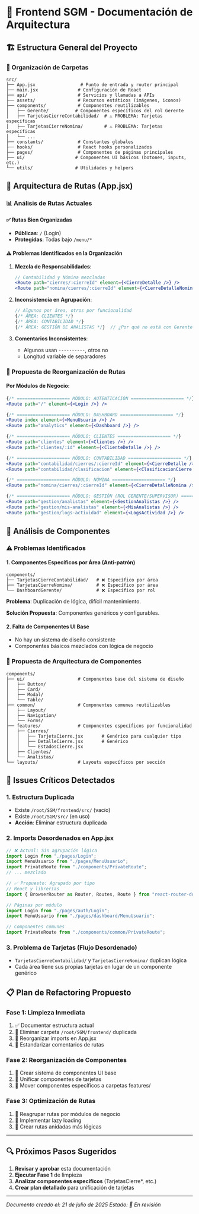 # 📱 Frontend SGM - Documentación de Arquitectura

## 🏗️ Estructura General del Proyecto

### 📂 Organización de Carpetas
```
src/
├── App.jsx                 # Punto de entrada y router principal
├── main.jsx               # Configuración de React
├── api/                   # Servicios y llamadas a APIs
├── assets/                # Recursos estáticos (imágenes, iconos)
├── components/            # Componentes reutilizables
│   ├── Gerente/          # Componentes específicos del rol Gerente
│   ├── TarjetasCierreContabilidad/  # ⚠️ PROBLEMA: Tarjetas específicas
│   ├── TarjetasCierreNomina/        # ⚠️ PROBLEMA: Tarjetas específicas
│   └── ...
├── constants/             # Constantes globales
├── hooks/                 # React hooks personalizados
├── pages/                 # Componentes de páginas principales
├── ui/                   # Componentes UI básicos (botones, inputs, etc.)
└── utils/                # Utilidades y helpers

```

## 🎯 Arquitectura de Rutas (App.jsx)

### 📊 Análisis de Rutas Actuales

#### ✅ Rutas Bien Organizadas
- **Públicas**: `/` (Login)
- **Protegidas**: Todas bajo `/menu/*`

#### ⚠️ Problemas Identificados en la Organización

1. **Mezcla de Responsabilidades**:
   ```jsx
   // Contabilidad y Nómina mezcladas
   <Route path="cierres/:cierreId" element={<CierreDetalle />} />
   <Route path="nomina/cierres/:cierreId" element={<CierreDetalleNomina />} />
   ```

2. **Inconsistencia en Agrupación**:
   ```jsx
   // Algunos por área, otros por funcionalidad
   {/* ÁREA: CLIENTES */}
   {/* ÁREA: CONTABILIDAD */}
   {/* ÁREA: GESTIÓN DE ANALISTAS */}  // ¿Por qué no está con Gerente?
   ```

3. **Comentarios Inconsistentes**:
   - Algunos usan `----------`, otros no
   - Longitud variable de separadores

### 🔄 Propuesta de Reorganización de Rutas

#### Por Módulos de Negocio:
```jsx
{/* ==================== MÓDULO: AUTENTICACIÓN ==================== */}
<Route path="/" element={<Login />} />

{/* ==================== MÓDULO: DASHBOARD ==================== */}
<Route index element={<MenuUsuario />} />
<Route path="analytics" element={<Dashboard />} />

{/* ==================== MÓDULO: CLIENTES ==================== */}
<Route path="clientes" element={<Clientes />} />
<Route path="clientes/:id" element={<ClienteDetalle />} />

{/* ==================== MÓDULO: CONTABILIDAD ==================== */}
<Route path="contabilidad/cierres/:cierreId" element={<CierreDetalle />} />
<Route path="contabilidad/clasificacion" element={<ClasificacionCierre />} />

{/* ==================== MÓDULO: NÓMINA ==================== */}
<Route path="nomina/cierres/:cierreId" element={<CierreDetalleNomina />} />

{/* ==================== MÓDULO: GESTIÓN (ROL GERENTE/SUPERVISOR) ==================== */}
<Route path="gestion/analistas" element={<GestionAnalistas />} />
<Route path="gestion/mis-analistas" element={<MisAnalistas />} />
<Route path="gestion/logs-actividad" element={<LogsActividad />} />
```

## 🧩 Análisis de Componentes

### ⚠️ Problemas Identificados

#### 1. **Componentes Específicos por Área (Anti-patrón)**
```
components/
├── TarjetasCierreContabilidad/   # ❌ Específico por área
├── TarjetasCierreNomina/         # ❌ Específico por área
└── DashboardGerente/             # ❌ Específico por rol
```

**Problema**: Duplicación de lógica, difícil mantenimiento.

**Solución Propuesta**: Componentes genéricos y configurables.

#### 2. **Falta de Componentes UI Base**
- No hay un sistema de diseño consistente
- Componentes básicos mezclados con lógica de negocio

### 🎨 Propuesta de Arquitectura de Componentes

```
components/
├── ui/                    # Componentes base del sistema de diseño
│   ├── Button/
│   ├── Card/
│   ├── Modal/
│   └── Table/
├── common/                # Componentes comunes reutilizables
│   ├── Layout/
│   ├── Navigation/
│   └── Forms/
├── features/              # Componentes específicos por funcionalidad
│   ├── Cierres/
│   │   ├── TarjetaCierre.jsx       # Genérico para cualquier tipo
│   │   ├── DetalleCierre.jsx       # Genérico
│   │   └── EstadosCierre.jsx
│   ├── Clientes/
│   └── Analistas/
└── layouts/               # Layouts específicos por sección
```

## 🚨 Issues Críticos Detectados

### 1. **Estructura Duplicada**
- Existe `/root/SGM/frontend/src/` (vacío)
- Existe `/root/SGM/src/` (en uso)
- **Acción**: Eliminar estructura duplicada

### 2. **Imports Desordenados en App.jsx**
```jsx
// ❌ Actual: Sin agrupación lógica
import Login from "./pages/Login";
import MenuUsuario from "./pages/MenuUsuario";
import PrivateRoute from "./components/PrivateRoute";
// ... mezclado

// ✅ Propuesto: Agrupado por tipo
// React y librerías
import { BrowserRouter as Router, Routes, Route } from "react-router-dom";

// Páginas por módulo
import Login from "./pages/auth/Login";
import MenuUsuario from "./pages/dashboard/MenuUsuario";

// Componentes comunes
import PrivateRoute from "./components/common/PrivateRoute";
```

### 3. **Problema de Tarjetas (Flujo Desordenado)**
- `TarjetasCierreContabilidad/` y `TarjetasCierreNomina/` duplican lógica
- Cada área tiene sus propias tarjetas en lugar de un componente genérico

## 📋 Plan de Refactoring Propuesto

### Fase 1: Limpieza Inmediata
1. ✅ Documentar estructura actual
2. 🔄 Eliminar carpeta `/root/SGM/frontend/` duplicada
3. 🔄 Reorganizar imports en App.jsx
4. 🔄 Estandarizar comentarios de rutas

### Fase 2: Reorganización de Componentes
1. 🔄 Crear sistema de componentes UI base
2. 🔄 Unificar componentes de tarjetas
3. 🔄 Mover componentes específicos a carpetas features/

### Fase 3: Optimización de Rutas
1. 🔄 Reagrupar rutas por módulos de negocio
2. 🔄 Implementar lazy loading
3. 🔄 Crear rutas anidadas más lógicas

---

## 🔍 Próximos Pasos Sugeridos

1. **Revisar y aprobar** esta documentación
2. **Ejecutar Fase 1** de limpieza
3. **Analizar componentes específicos** (TarjetasCierre*, etc.)
4. **Crear plan detallado** para unificación de tarjetas

---
*Documento creado el: 21 de julio de 2025*
*Estado: 🚧 En revisión*
